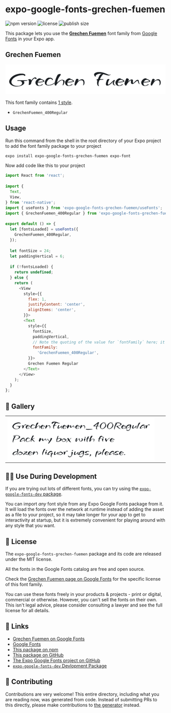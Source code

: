 # expo-google-fonts-grechen-fuemen

![npm version](https://flat.badgen.net/npm/v/expo-google-fonts-grechen-fuemen)
![license](https://flat.badgen.net/github/license/expo/google-fonts)
![publish size](https://flat.badgen.net/packagephobia/install/expo-google-fonts-grechen-fuemen)

This package lets you use the [**Grechen Fuemen**](https://fonts.google.com/specimen/Grechen+Fuemen) font family from [Google Fonts](https://fonts.google.com/) in your Expo app.

## Grechen Fuemen

![Grechen Fuemen](./font-family.png)

This font family contains [1 style](#-gallery).

- `GrechenFuemen_400Regular`

## Usage

Run this command from the shell in the root directory of your Expo project to add the font family package to your project
```sh
expo install expo-google-fonts-grechen-fuemen expo-font
```

Now add code like this to your project
```js
import React from 'react';

import {
  Text,
  View,
} from 'react-native';
import { useFonts } from 'expo-google-fonts-grechen-fuemen/useFonts';
import { GrechenFuemen_400Regular } from 'expo-google-fonts-grechen-fuemen/400Regular';

export default () => {
  let [fontsLoaded] = useFonts({
    GrechenFuemen_400Regular,
  });

  let fontSize = 24;
  let paddingVertical = 6;

  if (!fontsLoaded) {
    return undefined;
  } else {
    return (
      <View
        style={{
          flex: 1,
          justifyContent: 'center',
          alignItems: 'center',
        }}>
        <Text
          style={{
            fontSize,
            paddingVertical,
            // Note the quoting of the value for `fontFamily` here; it expects a string!
            fontFamily:
              'GrechenFuemen_400Regular',
          }}>
          Grechen Fuemen Regular
        </Text>
      </View>
    );
  }
};

```

## 🔡 Gallery


||||
|-|-|-|
|![GrechenFuemen_400Regular](.//400Regular/GrechenFuemen_400Regular.ttf.png)||||


## 👩‍💻 Use During Development

If you are trying out lots of different fonts, you can try using the [`expo-google-fonts-dev` package](https://github.com/freeboub/google-fonts/tree/master/font-packages/dev#readme).

You can import *any* font style from any Expo Google Fonts package from it. It will load the fonts
over the network at runtime instead of adding the asset as a file to your project, so it may take longer
for your app to get to interactivity at startup, but it is extremely convenient
for playing around with any style that you want.

## 📖 License

The `expo-google-fonts-grechen-fuemen` package and its code are released under the MIT license.

All the fonts in the Google Fonts catalog are free and open source.

Check the [Grechen Fuemen page on Google Fonts](https://fonts.google.com/specimen/Grechen+Fuemen) for the specific license of this font family.

You can use these fonts freely in your products & projects - print or digital, commercial or otherwise. However, you can't sell the fonts on their own. This isn't legal advice, please consider consulting a lawyer and see the full license for all details.

## 🔗 Links

- [Grechen Fuemen on Google Fonts](https://fonts.google.com/specimen/Grechen+Fuemen)
- [Google Fonts](https://fonts.google.com/)
- [This package on npm](https://www.npmjs.com/package/expo-google-fonts-grechen-fuemen)
- [This package on GitHub](https://github.com/freeboub/google-fonts/tree/master/font-packages/grechen-fuemen)
- [The Expo Google Fonts project on GitHub](https://github.com/freeboub/google-fonts)
- [`expo-google-fonts-dev` Devlopment Package](https://github.com/freeboub/google-fonts/tree/master/font-packages/dev)

## 🤝 Contributing

Contributions are very welcome! This entire directory, including what you are reading now, was generated from code. Instead of submitting PRs to this directly, please make contributions to [the generator](https://github.com/freeboub/google-fonts/tree/master/packages/generator) instead.
